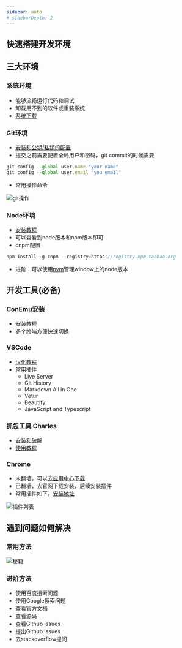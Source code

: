 ```yaml
---
sidebar: auto
# sidebarDepth: 2
---
```

## 快速搭建开发环境
## 三大环境
### 系统环境
- 能够流畅运行代码和调试
- 卸载用不到的软件或重装系统
- [系统下载](https://msdn.itellyou.cn/)

### Git环境
- [安装和公钥/私钥的配置](https://www.cnblogs.com/joyho/articles/4062574.html)
- 提交之前需要配置全局用户和密码，git commit的时候需要  
```js
git config --global user.name "your name"  
git config --global user.email "you email"
```
- 常用操作命令  
  
![git操作](/study/security/gitcommnd.png)

### Node环境
- [安装教程](https://www.cnblogs.com/zhouyu2017/p/6485265.html)
- 可以查看到node版本和npm版本即可
- cnpm配置
```js
npm install -g cnpm --registry=https://registry.npm.taobao.org
```
- 进阶：可以使用[nvm](https://github.com/creationix/nvm)管理window上的node版本


## 开发工具(必备)
### ConEmu安装
- [安装教程](https://www.jianshu.com/p/264e75aef8bb)
- 多个终端方便快速切换
### VSCode
- [汉化教程](https://jingyan.baidu.com/article/7e44095377c9d12fc1e2ef5b.html)
- 常用插件
  - Live Server
  - Git History
  - Markdown All in One
  - Vetur
  - Beautify
  - JavaScript and Typescript
### 抓包工具 Charles
- [安装和破解](https://zhubangbang.com/charles-crack-version-free-download-and-install-tutorial.html)
- [使用教程](http://www.cnblogs.com/jiayuchn-test/p/8875105.html)

<!-- 
### 小飞机 ShadowSocks
- [安装教程](https://gitman6.github.io/cshow/windows.html)
- 使用以前的账号配置服务器 
-->

### Chrome
- 未翻墙，可以去[应用中心下载](https://pc.qq.com/detail/1/detail_2661.html)
- 已翻墙，去官网下载安装，后续安装插件
- 常用插件如下，[安装地址](https://www.extfans.com/)

![插件列表](/study/start/FastStoneEditor.jpg)


## 遇到问题如何解决
### 常用方法
![秘籍](/study/start/baidu.png)
### 进阶方法
- 使用百度搜索问题
- 使用Google搜索问题
- 查看官方文档
- 查看源码
- 查看Github issues
- 提出Github issues
- 去stackoverflow提问